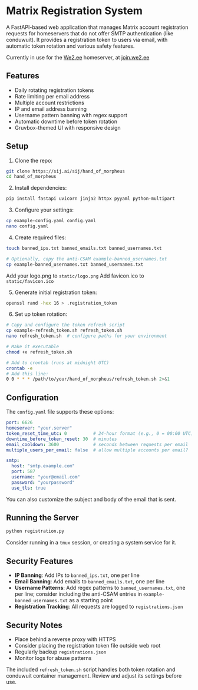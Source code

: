 # Matrix Registration System

A FastAPI-based web application that manages Matrix account registration requests for homeservers that do not offer SMTP authentication (like conduwuit). It provides a registration token to users via email, with automatic token rotation and various safety features.

Currently in use for the [We2.ee](https://we2.ee/about) homeserver, at [join.we2.ee](https://join.we2.ee)

## Features

- Daily rotating registration tokens
- Rate limiting per email address
- Multiple account restrictions
- IP and email address banning
- Username pattern banning with regex support
- Automatic downtime before token rotation
- Gruvbox-themed UI with responsive design

## Setup

1. Clone the repo:
```bash
git clone https://sij.ai/sij/hand_of_morpheus
cd hand_of_morpheus
```

2. Install dependencies:
```bash
pip install fastapi uvicorn jinja2 httpx pyyaml python-multipart
```

3. Configure your settings:
```bash
cp example-config.yaml config.yaml
nano config.yaml
```

4. Create required files:
```bash
touch banned_ips.txt banned_emails.txt banned_usernames.txt

# Optionally, copy the anti-CSAM example-banned_usernames.txt
cp example-banned_usernames.txt banned_usernames.txt
```

Add your logo.png to `static/logo.png`
Add favicon.ico to `static/favicon.ico`

5. Generate initial registration token:
```bash
openssl rand -hex 16 > .registration_token
```

6. Set up token rotation:
```bash
# Copy and configure the token refresh script
cp example-refresh_token.sh refresh_token.sh
nano refresh_token.sh  # configure paths for your environment

# Make it executable
chmod +x refresh_token.sh

# Add to crontab (runs at midnight UTC)
crontab -e
# Add this line:
0 0 * * * /path/to/your/hand_of_morpheus/refresh_token.sh 2>&1
```

## Configuration

The `config.yaml` file supports these options:

```yaml
port: 6626
homeserver: "your.server"
token_reset_time_utc: 0          # 24-hour format (e.g., 0 = 00:00 UTC)
downtime_before_token_reset: 30  # minutes
email_cooldown: 3600             # seconds between requests per email
multiple_users_per_email: false  # allow multiple accounts per email?

smtp:
  host: "smtp.example.com"
  port: 587
  username: "your@email.com"
  password: "yourpassword"
  use_tls: true
```

You can also customize the subject and body of the email that is sent.

## Running the Server

```bash
python registration.py
```

Consider running in a `tmux` session, or creating a system service for it.

## Security Features

- **IP Banning**: Add IPs to `banned_ips.txt`, one per line
- **Email Banning**: Add emails to `banned_emails.txt`, one per line
- **Username Patterns**: Add regex patterns to `banned_usernames.txt`, one per line; consider including the anti-CSAM entries in `example-banned_usernames.txt` as a starting point
- **Registration Tracking**: All requests are logged to `registrations.json`

## Security Notes

- Place behind a reverse proxy with HTTPS
- Consider placing the registration token file outside web root
- Regularly backup `registrations.json`
- Monitor logs for abuse patterns

The included `refresh_token.sh` script handles both token rotation and conduwuit container management. Review and adjust its settings before use.
